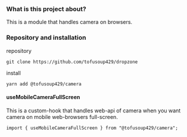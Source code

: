 ### What is this project about?
This is a module that handles camera on browsers. 
### Repository and installation 
repository
```
git clone https://github.com/tofusoup429/dropzone
```
install
```
yarn add @tofusoup429/camera
```

#### useMobileCameraFullScreen
This is a custom-hook that handles web-api of camera when you want camera on mobile web-browsers full-screen.
```
import { useMobileCameraFullScreen } from "@tofusoup429/camera";

```
